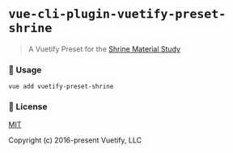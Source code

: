 # `vue-cli-plugin-vuetify-preset-shrine`

> A Vuetify Preset for the [Shrine Material Study](https://material.io/design/material-studies/shrine.html)

### 🚀 Usage

```
vue add vuetify-preset-shrine
```

### 📑 License
[MIT](http://opensource.org/licenses/MIT)

Copyright (c) 2016-present Vuetify, LLC
